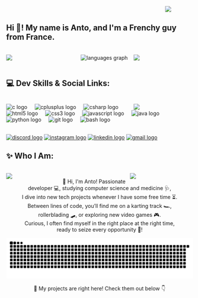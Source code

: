 <img align="right" width="75" src="https://media1.tenor.com/m/kdfoCFrhgjAAAAAC/nagatoro.gif" />

<br/>

## Hi 👋! My name is Anto, and I'm a Frenchy guy from France.

<br/>

<img align="left" width="185"  src="https://media1.tenor.com/m/4TT38rFtbIIAAAAC/nagatoro.gif" />

<img align="right" width="150" style="margin-right: 2%" src="https://media.tenor.com/AsccOD438eoAAAAi/black-cat.gif" />

<div align="center">
  <img src="https://github-readme-stats.vercel.app/api/top-langs?username=Lyppo&locale=en&hide_title=true&layout=compact&card_width=320&langs_count=5&theme=moltack&hide_border=false&order=2" height="150" alt="languages graph" />
</div>

<br/>

## 💻 Dev Skills & Social Links:

<br/>

<img align="right" width="160" src="https://media.tenor.com/o52MCbZZ_EQAAAAi/rawr.gif" />

<div align="left">
  <img src="https://cdn.jsdelivr.net/gh/devicons/devicon/icons/c/c-original.svg" height="30" alt="c logo" />
  <img width="12" />
  <img src="https://cdn.jsdelivr.net/gh/devicons/devicon/icons/cplusplus/cplusplus-original.svg" height="30" alt="cplusplus logo" />
  <img width="12" />
  <img src="https://cdn.jsdelivr.net/gh/devicons/devicon/icons/csharp/csharp-original.svg" height="30" alt="csharp logo" />
  <img width="12" />
  <img src="https://cdn.jsdelivr.net/gh/devicons/devicon/icons/html5/html5-original.svg" height="30" alt="html5 logo" />
  <img width="12" />
  <img src="https://cdn.jsdelivr.net/gh/devicons/devicon/icons/css3/css3-original.svg" height="30" alt="css3 logo" />
  <img width="12" />
  <img src="https://cdn.jsdelivr.net/gh/devicons/devicon/icons/javascript/javascript-original.svg" height="30" alt="javascript logo" />
  <img width="12" />
  <img src="https://cdn.jsdelivr.net/gh/devicons/devicon/icons/java/java-original.svg" height="30" alt="java logo" />
  <img width="12" />
  <img src="https://cdn.jsdelivr.net/gh/devicons/devicon/icons/python/python-original.svg" height="30" alt="python logo" />
  <img width="12" />
  <img src="https://cdn.jsdelivr.net/gh/devicons/devicon/icons/git/git-original.svg" height="30" alt="git logo" />
  <img width="12" />
  <img src="https://cdn.jsdelivr.net/gh/devicons/devicon/icons/bash/bash-original.svg" height="30" alt="bash logo" />
</div>

<br>

[<img src="https://raw.githubusercontent.com/maurodesouza/profile-readme-generator/master/src/assets/icons/social/discord/default.svg" width="52" height="40" alt="discord logo" />](https://discordapp.com/users/585509293416251432)
[<img src="https://raw.githubusercontent.com/maurodesouza/profile-readme-generator/master/src/assets/icons/social/instagram/default.svg" width="52" height="40" alt="instagram logo" />](https://www.instagram.com/coutableantonin/)
[<img src="https://raw.githubusercontent.com/maurodesouza/profile-readme-generator/master/src/assets/icons/social/linkedin/default.svg" width="52" height="40" alt="linkedin logo" />](https://www.linkedin.com/in/antonin-coutable-35171a290/)
[<img src="https://raw.githubusercontent.com/maurodesouza/profile-readme-generator/master/src/assets/icons/social/gmail/default.svg" width="52" height="40" alt="gmail logo" />](mailto:antodu72210@gmail.com)

## ✨ Who I Am:

<br/>

<img align="left" width="140" src="https://media1.tenor.com/m/X51DAWpiC7QAAAAC/nagatoro-cat-girl.gif" />

<img align="right" width="160" style="margin-right: 2%" src="https://preview.redd.it/cappie-outis-v0-cmgpu8a2oyce1.jpeg?width=2048&format=pjpg&auto=webp&s=290c934fe4935b61a7bb0cf80531dcdfa87ff3c2" />

<p align="center">👋 Hi, I'm Anto! Passionate developer 💻, studying computer science and medicine 🩺,<br>I dive into new tech projects whenever I have some free time ⏳.<br>Between lines of code, you’ll find me on a karting track 🏎️,<br>rollerblading 🛹, or exploring new video games 🎮.<br>Curious, I often find myself in the right place at the right time,<br>ready to seize every opportunity 🌟!</p>

<div align="center">
    <img src="https://raw.githubusercontent.com/Lyppo/Lyppo/output/snake.svg" alt="Snake animation" />
</div>

<p align="center">🚀 My projects are right here! Check them out below 👇</p>
